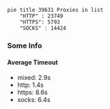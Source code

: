 
```mermaid
pie title 39631 Proxies in list
    "HTTP" : 23749
    "HTTPS": 5793
    "SOCKS" : 14424
```

### Some Info
#### Average Timeout

- mixed: 2.9s
- http: 1.4s
- https: 8.6s
- socks: 6.4s